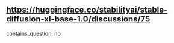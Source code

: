## https://huggingface.co/stabilityai/stable-diffusion-xl-base-1.0/discussions/75

contains_question: no